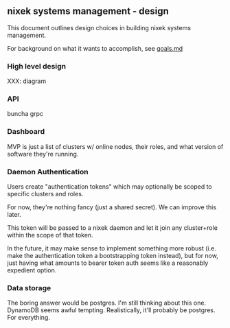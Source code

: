 ## nixek systems management - design

This document outlines design choices in building nixek systems management.

For background on what it wants to accomplish, see [goals.md][goals]

### High level design

XXX: diagram

### API

buncha grpc

### Dashboard

MVP is just a list of clusters w/ online nodes, their roles, and what version
of software they're running.

### Daemon Authentication

Users create "authentication tokens" which may optionally be scoped to specific
clusters and roles.

For now, they're nothing fancy (just a shared secret). We can improve this
later.

This token will be passed to a nixek daemon and let it join any cluster+role
within the scope of that token.

In the future, it may make sense to implement something more robust (i.e. make
the authentication token a bootstrapping token instead), but for now, just
having what amounts to bearer token auth seems like a reasonably expedient
option.

### Data storage

The boring answer would be postgres. I'm still thinking about this one.
DynamoDB seems awful tempting.
Realistically, it'll probably be postgres. For everything.

[goals]: ./goals.md

